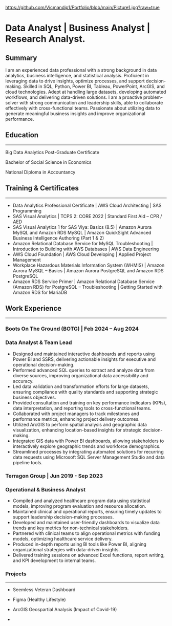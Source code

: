 https://github.com/Vicmandip1/Portfolio/blob/main/Picture1.jpg?raw=true
# Data Analyst | Business Analyst | Research Analyst.

## Summary

I am an experienced data professional with a strong background in data analytics, business intelligence, and statistical analysis. Proficient in leveraging data to drive insights, optimize processes, and support decision-making. Skilled in SQL, Python, Power BI, Tableau, PowerPoint, ArcGIS, and cloud technologies. Adept at handling large datasets, developing automated workflows, and delivering data-driven solutions. I am a proactive problem-solver with strong communication and leadership skills, able to collaborate effectively with cross-functional teams. Passionate about utilizing data to generate meaningful business insights and improve organizational performance.


## Education
---

Big Data Analytics Post-Graduate Certificate

Bachelor of Social Science in Economics

National Diploma in Accountancy


## Training & Certificates
---
-	Data Analytics Professional Certificate | AWS Cloud Architecting | SAS Programming
- SAS Visual Analytics |	TCPS 2: CORE 2022 |	Standard First Aid – CPR / AED
- SAS Visual Analytics 1 for SAS Viya: Basics (8.5) |	Amazon Aurora MySQL and Amazon RDS MySQL |	Amazon QuickSight Advanced Business Intelligence Authoring (Part 1 & 2)
- Amazon Relational Database Service for MySQL Troubleshooting |	Introduction to Building with AWS Databases	 |	AWS Data Engineering
- AWS Cloud Foundation |	AWS Cloud Developing |	Applied Project Management
- Workplace Hazardous Materials Information System (WHMIS) |	Amazon Aurora MySQL – Basics |	Amazon Aurora PostgreSQL and Amazon RDS PostgreSQL
- Amazon RDS Service Primer |	Amazon Relational Database Service (Amazon RDS) for PostgreSQL – Troubleshooting |	Getting Started with Amazon RDS for MariaDB


## Work Experience
---

### Boots On The Ground (BOTG) | Feb 2024 – Aug 2024 
### Data Analyst & Team Lead		
-	Designed and maintained interactive dashboards and reports using Power BI and SSRS, delivering actionable insights for executive and operational decision-making.
-	Performed advanced SQL queries to extract and analyze data from diverse sources, improving organizational data accessibility and accuracy.
-	Led data validation and transformation efforts for large datasets, ensuring compliance with quality standards and supporting strategic business objectives.
-	Provided consultation and training on key performance indicators (KPIs), data interpretation, and reporting tools to cross-functional teams.
-	Collaborated with project managers to track milestones and performance metrics, enhancing project delivery outcomes.
-	Utilized ArcGIS to perform spatial analysis and geographic data visualization, enhancing location-based insights for strategic decision-making.
-	Integrated GIS data with Power BI dashboards, allowing stakeholders to interactively explore geographic trends and workforce demographics.
-	Streamlined processes by integrating automated solutions for recurring data requests using Microsoft SQL Server Management Studio and data pipeline tools.


### Terragon Group  | Jun 2019 - Sep 2023
### Operational & Business Analyst										
-	Compiled and analyzed healthcare program data using statistical models, improving program evaluation and resource allocation.
-	Maintained clinical and operational reports, ensuring timely updates to support leadership decision-making processes.
-	Developed and maintained user-friendly dashboards to visualize data trends and key metrics for non-technical stakeholders.
-	Partnered with clinical teams to align operational metrics with funding models, optimizing healthcare service delivery.
-	Produced in-depth reports using BI tools like Power BI, aligning organizational strategies with data-driven insights.
-	Delivered training sessions on advanced Excel functions, report writing, and KPI development to internal teams.


### Projects
---
- Seemless Veteran Dashboard

- Figma (Healthy Lifestyle)

- ArcGIS Geospartial Analysis (Impact of Covid-19)

- 
